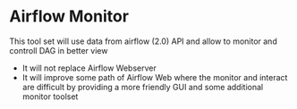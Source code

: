 # Airflow Monitor
This tool set will use data from airflow (2.0) API and allow to monitor and controll DAG in better view

- It will not replace Airflow Webserver
- It will improve some path of Airflow Web where the monitor and interact are difficult by providing a more friendly GUI and some additional monitor toolset
